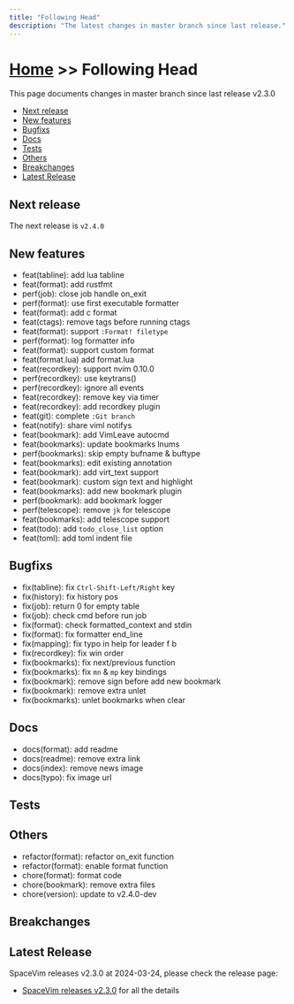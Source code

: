 ```yaml
---
title: "Following Head"
description: "The latest changes in master branch since last release."
---
```


# [Home](../) >> Following Head

This page documents changes in master branch since last release v2.3.0

<!-- vim-markdown-toc GFM -->

- [Next release](#next-release)
- [New features](#new-features)
- [Bugfixs](#bugfixs)
- [Docs](#docs)
- [Tests](#tests)
- [Others](#others)
- [Breakchanges](#breakchanges)
- [Latest Release](#latest-release)

<!-- vim-markdown-toc -->

## Next release

The next release is `v2.4.0`

<!--
call SpaceVim#dev#followHEAD#update('en')
-->
<!-- SpaceVim follow HEAD start -->
## New features

- feat(tabline): add lua tabline
- feat(format): add rustfmt
- perf(job): close job handle on_exit
- perf(format): use first executable formatter
- feat(format): add c format
- feat(ctags): remove tags before running ctags
- feat(format): support `:Format! filetype`
- perf(format): log formatter info
- feat(format): support custom format
- feat(format.lua) add format.lua
- feat(recordkey): support nvim 0.10.0
- perf(recordkey): use keytrans()
- perf(recordkey): ignore all events
- feat(recordkey): remove key via timer
- feat(recordkey): add recordkey plugin
- feat(git): complete `:Git branch`
- feat(notify): share viml notifys
- feat(bookmark): add VimLeave autocmd
- feat(bookmarks): update bookmarks lnums
- perf(bookmarks): skip empty bufname & buftype
- feat(bookmarks): edit existing annotation
- feat(bookmark): add virt_text support
- feat(bookmark): custom sign text and highlight
- feat(bookmarks): add new bookmark plugin
- perf(bookmark): add bookmark logger
- perf(telescope): remove `jk` for telescope
- feat(bookmarks): add telescope support
- feat(todo): add `todo_close_list` option
- feat(toml): add toml indent file

## Bugfixs

- fix(tabline): fix `Ctrl-Shift-Left/Right` key
- fix(history): fix history pos
- fix(job): return 0 for empty table
- fix(job): check cmd before run job
- fix(format): check formatted_context and stdin
- fix(format): fix formatter end_line
- fix(mapping): fix typo in help for leader f b
- fix(recordkey): fix win order
- fix(bookmarks): fix next/previous function
- fix(bookmarks): fix `mn` & `mp` key bindings
- fix(bookmark): remove sign before add new bookmark
- fix(bookmark): remove extra unlet
- fix(bookmarks): unlet bookmarks when clear

## Docs

- docs(format): add readme
- docs(readme): remove extra link
- docs(index): remove news image
- docs(typo): fix image url

## Tests


## Others

- refactor(format): refactor on_exit function
- refactor(format): enable format function
- chore(format): format code
- chore(bookmark): remove extra files
- chore(version): update to v2.4.0-dev

## Breakchanges
<!-- SpaceVim follow HEAD end -->

## Latest Release

SpaceVim releases v2.3.0 at 2024-03-24, please check the release page:

- [SpaceVim releases v2.3.0](https://spacevim.org/SpaceVim-release-v2.3.0/) for all the details

